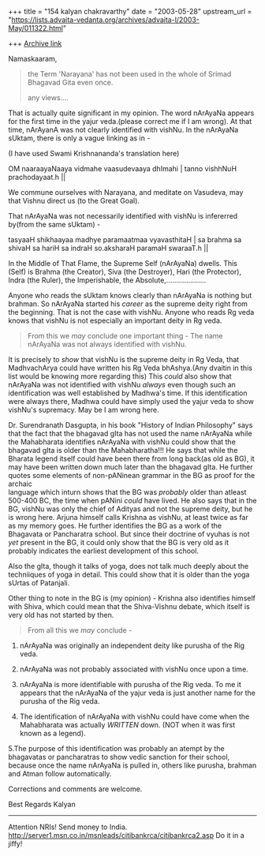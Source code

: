 +++
title = "154 kalyan chakravarthy"
date = "2003-05-28"
upstream_url = "https://lists.advaita-vedanta.org/archives/advaita-l/2003-May/011322.html"

+++
[Archive link](https://lists.advaita-vedanta.org/archives/advaita-l/2003-May/011322.html)

Namaskaaram,


>   the Term 'Narayana' has not been used in the whole of Srimad Bhagavad 
>Gita even once.
>
>   any views....

That is actually quite significant in my opinion. The word nArAyaNa appears 
for the first time in the yajur veda.(please correct me if I am wrong). At 
that time, nArAyanA was not clearly identified with vishNu. In the nArAyaNa 
sUktam, there is only a vague linking as in -

(I have used Swami Krishnananda's translation here)

OM naaraayaNaaya vidmahe vaasudevaaya dhImahi |
tanno vishhNuH prachodayaat.h ||

We commune ourselves with Narayana, and meditate on Vasudeva, may that 
Vishnu direct us (to the Great Goal).


That  nArAyaNa was not necessarily identified with vishNu is infererred 
by(from the same sUktam) -

tasyaaH shikhaayaa madhye paramaatmaa vyavasthitaH |
sa brahma sa shivaH sa hariH sa indraH so.aksharaH paramaH swaraaT.h ||

In the Middle of That Flame, the Supreme Self (nArAyaNa) dwells. This (Self) 
is Brahma (the Creator), Siva (the Destroyer), Hari (the Protector), Indra 
(the Ruler), the Imperishable, the Absolute,....................


Anyone who reads the sUktam knows clearly than nArAyaNa is nothing but 
brahman. So nArAyaNa started his *career* as the supreme deity right from 
the beginning. That is not the case with vishNu. Anyone who reads Rg veda 
knows that vishNu is not especially an important deity in Rg veda.


>From this we *may* conclude one important thing - The name nArAyaNa was not 
always identified with vishNu.


It is precisely to *show* that vishNu is the supreme deity in Rg Veda, that 
MadhvachArya could have written his Rg Veda bhAshya.(Any dvaitin in this 
list would be knowing more regarding this) This *could* also show that 
nArAyaNa was not identified with vishNu *always* even though such an 
identification was well established by Madhwa's time. If this identification 
were always there, Madhwa could have simply used the yajur veda to show 
vishNu's supremacy. May be I am wrong here.


Dr. Surendranath Dasgupta, in his book "History of Indian Philosophy" says 
that the fact that the bhagavad gIta has not used the name nArAyaNa while 
the Mahabharata identifies nArAyaNa with vishNu could show that the bhagavad 
gIta is older than the Mahabharatha!!! He says that while the Bharata legend 
itself could have been there from long back(as old as BG), it may have been 
written down much later than the bhagavad gIta. He further quotes some 
elements of non-pANinean grammar in the BG as proof for the archaic  
language which inturn shows that the BG was *probably* older than atleast 
500-400 BC, the time when pANini *could* have lived. He also says that in 
the BG, vishNu was only the chief of Adityas and not the supreme deity, but 
he is wrong here. Arjuna himself calls Krishna as vishNu, at least twice as 
far as my memory goes. He further identifies the BG as a work of the 
Bhagavata or Pancharatra school. But since their doctrine of vyuhas is not 
*yet* present in the BG, it could only show that the BG is very old as it 
probably indicates the earliest development of this school.

Also the gIta, though it talks of yoga, does not talk much deeply about the 
techniiques of yoga in detail. This could show that it is older than the 
yoga sUrtas of Patanjali.

Other thing to note in the BG is (my opinion) - Krishna also identifies 
himself with Shiva, which could mean that the Shiva-Vishnu debate, which 
itself is very old has not started by then.

>From all this we *may* conclude -

1. nArAyaNa was originally an independent deity like purusha of the Rig 
veda.

2. nArAyaNa was not probably associated with vishNu once upon a time.

3. nArAyaNa is more identifiable with purusha of the Rig veda. To me it 
appears that the nArAyaNa of the yajur veda is just another name for the 
purusha of the Rig veda.

4. The identification of nArAyaNa with vishNu could have come when the 
Mahabharata was actually *WRITTEN* down. (NOT when it was first known as a 
legend).

5.The purpose of this identification was probably an atempt by the 
bhagavatas or pancharatras to show vedic sanction for their school, because 
once the name nArAyaNa is pulled in, others like purusha, brahman and Atman 
follow automatically.

Corrections and comments are welcome.

Best Regards
Kalyan

_________________________________________________________________
Attention NRIs! Send money to India. 
http://server1.msn.co.in/msnleads/citibankrca/citibankrca2.asp Do it in a 
jiffy!

